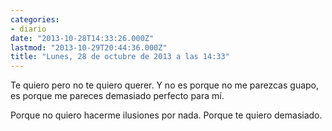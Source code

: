 ```yaml
---
categories:
- diario
date: "2013-10-28T14:33:26.000Z"
lastmod: "2013-10-29T20:44:36.000Z"
title: "Lunes, 28 de octubre de 2013 a las 14:33"
---
```


Te quiero pero no te quiero querer. Y no es porque no me parezcas guapo, es porque me pareces demasiado perfecto para mí.

Porque no quiero hacerme ilusiones por nada. Porque te quiero demasiado.
